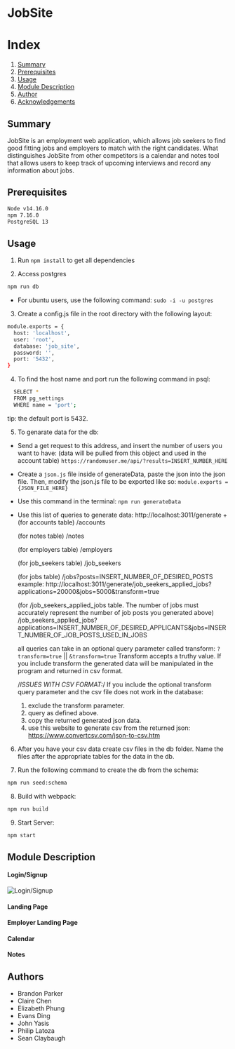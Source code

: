 # JobSite

# Index
<ol>
    <li><a href="#Summary">Summary</a></li>
    <li><a href="#Prerequisites">Prerequisites</a></li>
    <li><a href="#Usage">Usage</a></li>
    <li><a href="#Module-Description">Module Description</a></li>
    <li><a href="#Authors">Author</a></li>
    <li><a href="#Acknowledgements">Acknowledgements</a></li>
</ol>

## Summary
JobSite is an employment web application, which allows job seekers to find good fitting jobs and employers to match with the right candidates. What distinguishes JobSite from other competitors is a calendar and notes tool that allows users to keep track of upcoming interviews and record any information about jobs. 

## Prerequisites
```sh
Node v14.16.0
npm 7.16.0
PostgreSQL 13
```
## Usage
1. Run `npm install` to get all dependencies

2. Access postgres
```sh
npm run db
```
- For ubuntu users, use the following command: `sudo -i -u postgres`

3. Create a config.js file in the root directory with the following layout:
```sh
module.exports = {
  host: 'localhost',
  user: 'root',
  database: 'job_site',
  password: '',
  port: '5432',
}
```

4. To find the host name and port run the following command in psql:
```sh
  SELECT *
  FROM pg_settings
  WHERE name = 'port';
```
tip: the default port is 5432.

5. To genarate data for the db:
  - Send a get request to this address, and insert the number of users you want to have:
  (data will be pulled from this object and used in the account table)
  `https://randomuser.me/api/?results=INSERT_NUMBER_HERE`

  - Create a `json.js` file inside of generateData, paste the json into the json file. Then, modify the json.js file to be exported like so:     `module.exports = {JSON_FILE_HERE}`

  - Use this command in the terminal: `npm run generateData`

  - Use this list of queries to generate data:
  http://localhost:3011/generate +
    (for accounts table)
    /accounts

    (for notes table)
    /notes

    (for employers table)
    /employers

    (for job_seekers table)
    /job_seekers

    (for jobs table)
    /jobs?posts=INSERT_NUMBER_OF_DESIRED_POSTS
    example: http://localhost:3011/generate/job_seekers_applied_jobs?applications=20000&jobs=5000&transform=true

    (for /job_seekers_applied_jobs table. The number of jobs must accurately represent the number of job posts you generated above)
    /job_seekers_applied_jobs?applications=INSERT_NUMBER_OF_DESIRED_APPLICANTS&jobs=INSERT_NUMBER_OF_JOB_POSTS_USED_IN_JOBS

    all queries can take in an optional query parameter called transform: `?transform=true` || `&transform=true`
    Transform accepts a truthy value. If you include transform the generated data will be manipulated in the program and returned in csv format.

    /*ISSUES WITH CSV FORMAT:*/
    If you include the optional transform query parameter and the csv file does not work in the database:
    1. exclude the transform parameter.
    2. query as defined above.
    3. copy the returned generated json data.
    4. use this website to generate csv from the returned json: https://www.convertcsv.com/json-to-csv.htm

6. After you have your csv data create csv files in the db folder. Name the files after the appropriate tables for the data in the db.

7. Run the following command to create the db from the schema:
```sh
npm run seed:schema
```

8. Build with webpack:
```sh
npm run build
```

9. Start Server:
```sh
npm start
```

## Module Description
#### Login/Signup
![Login/Signup](https://media.giphy.com/media/NTP6jIAiYkwAUM7PR6/login.gif)
#### Landing Page
#### Employer Landing Page
#### Calendar
#### Notes

## Authors
- Brandon Parker
- Claire Chen
- Elizabeth Phung
- Evans Ding
- John Yasis
- Philip Latoza
- Sean Claybaugh
